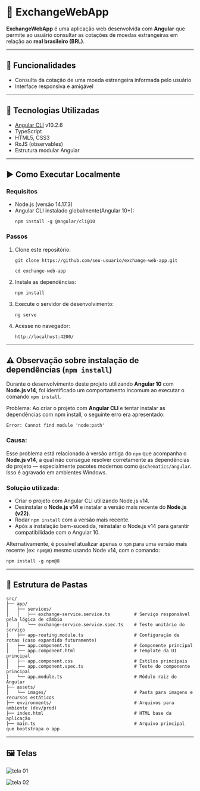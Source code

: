# 💱 ExchangeWebApp

**ExchangeWebApp** é uma aplicação web desenvolvida com **Angular** que permite ao usuário consultar as cotações de moedas estrangeiras em relação ao **real brasileiro (BRL)**.

---

## 📌 Funcionalidades

- Consulta da cotação de uma moeda estrangeira informada pelo usuário
- Interface responsiva e amigável

---

## 🧱 Tecnologias Utilizadas

- [Angular CLI](https://v10.angular.io/docs) v10.2.6
- TypeScript
- HTML5, CSS3
- RxJS (observables)
- Estrutura modular Angular

---

## ▶️ Como Executar Localmente

### Requisitos

- Node.js (versão 14.17.3)
- Angular CLI instalado globalmente(Angular 10+):
  ```
  npm install -g @angular/cli@10
  ```

### Passos

1. Clone este repositório:
   ```
   git clone https://github.com/seu-usuario/exchange-web-app.git

   cd exchange-web-app
   ```

2. Instale as dependências:
   ```
   npm install
   ```

3. Execute o servidor de desenvolvimento:
   ```
   ng serve
   ```

4. Acesse no navegador:
   ```
   http://localhost:4200/
   ```

---

## ⚠️ Observação sobre instalação de dependências (`npm install`)
Durante o desenvolvimento deste projeto utilizando **Angular 10** com **Node.js v14**, foi identificado um comportamento incomum ao executar o comando `npm install`.

Problema:
Ao criar o projeto com **Angular CLI** e tentar instalar as dependências com npm install, o seguinte erro era apresentado:

   ```
Error: Cannot find module 'node:path'
   ```

### Causa:
Esse problema está relacionado à versão antiga do `npm` que acompanha o **Node.js v14**, a qual não consegue resolver corretamente as dependências do projeto — especialmente pacotes modernos como `@schematics/angular`. Isso é agravado em ambientes Windows.

### Solução utilizada:
- Criar o projeto com Angular CLI utilizando Node.js v14.
- Desinstalar o **Node.js v14** e instalar a versão mais recente do **Node.js (v22)**.
- Rodar `npm install` com a versão mais recente.
- Após a instalação bem-sucedida, reinstalar o Node.js v14 para garantir compatibilidade com o Angular 10.

Alternativamente, é possível atualizar apenas o `npm` para uma versão mais recente (ex: `npm@8`) mesmo usando Node v14, com o comando:

   ```
   npm install -g npm@8
   ````

---

## 📂 Estrutura de Pastas

```
src/
├── app/
│   ├── services/
│   │   ├── exchange-service.service.ts         # Serviço responsável pela lógica de câmbio
│   │   └── exchange-service.service.spec.ts    # Teste unitário do serviço
│   ├── app-routing.module.ts                   # Configuração de rotas (caso expandido futuramente)
│   ├── app.component.ts                        # Componente principal
│   ├── app.component.html                      # Template da UI principal
│   ├── app.component.css                       # Estilos principais
│   ├── app.component.spec.ts                   # Teste do componente principal
│   └── app.module.ts                           # Módulo raiz do Angular
├── assets/
│   └── images/                                 # Pasta para imagens e recursos estáticos
├── environments/                               # Arquivos para ambiente (dev/prod)
├── index.html                                  # HTML base da aplicação
├── main.ts                                     # Arquivo principal que bootstrapa o app
```

---

## 🖼️ Telas

![tela 01](https://github.com/user-attachments/assets/39906f78-441a-4e40-9a7c-aeb6d2492950)


![tela 02](https://github.com/user-attachments/assets/87711c00-8f72-4bda-872b-0441b6cbfb6d)
